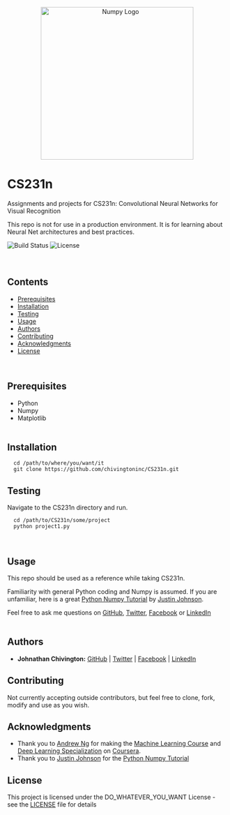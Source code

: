 <p align="center">
  <img width='350' height='350' src='https://github.com/chivingtoninc/CS231n/blob/master/imgs/sail_logo.png' alt='Numpy Logo' />
</p>

# CS231n
Assignments and projects for CS231n: Convolutional Neural Networks for Visual Recognition

This repo is not for use in a production environment. It is for learning about Neural Net architectures and best practices.

![Build Status](https://img.shields.io/badge/build-Stable-green.svg)
![License](https://img.shields.io/badge/license-DO_WHATEVER_YOU_WANT-green.svg)
<br/><br/><br/>

## Contents
* [Prerequisites](https://github.com/chivingtoninc/CS231n#prerequisites)
* [Installation](https://github.com/chivingtoninc/CS231n#installation)
* [Testing](https://github.com/chivingtoninc/CS231n#testing)
* [Usage](https://github.com/chivingtoninc/CS231n#usage)
* [Authors](https://github.com/chivingtoninc/CS231n#authors)
* [Contributing](https://github.com/chivingtoninc/CS231n#contributing)
* [Acknowledgments](https://github.com/chivingtoninc/CS231n#acknowledgments)
* [License](https://github.com/chivingtoninc/CS231n#license)
<br/>

## Prerequisites
  * Python
  * Numpy
  * Matplotlib
<br/><br/>


## Installation
```
  cd /path/to/where/you/want/it
  git clone https://github.com/chivingtoninc/CS231n.git
```

## Testing
Navigate to the CS231n directory and run.
```
  cd /path/to/CS231n/some/project
  python project1.py
```
<br/>

## Usage
This repo should be used as a reference while taking CS231n.

Familiarity with general Python coding and Numpy is assumed. If you are unfamiliar, here is a great [Python Numpy Tutorial](http://cs231n.github.io/python-numpy-tutorial/) by [Justin Johnson](https://cs.stanford.edu/people/jcjohns/).

Feel free to ask me questions on [GitHub](https://github.com/chivingtoninc), [Twitter](https://twitter.com/chivingtoninc), [Facebook](https://facebook.com/chivingtoninc) or [LinkedIn](https://www.linkedin.com/in/johnathan-chivington/)
<br/><br/>


## Authors
* **Johnathan Chivington:** [GitHub](https://github.com/chivingtoninc) | [Twitter](https://twitter.com/chivingtoninc) | [Facebook](https://facebook.com/chivingtoninc) | [LinkedIn](https://www.linkedin.com/in/johnathan-chivington/)

## Contributing
Not currently accepting outside contributors, but feel free to clone, fork, modify and use as you wish.

## Acknowledgments
   * Thank you to [Andrew Ng](https://twitter.com/AndrewYNg) for making the [Machine Learning Course](https://www.coursera.org/learn/machine-learning) and [Deep Learning Specialization](https://www.coursera.org/specializations/deep-learning) on [Coursera](https://www.coursera.org).
   * Thank you to [Justin Johnson](https://cs.stanford.edu/people/jcjohns/) for the [Python Numpy Tutorial](http://cs231n.github.io/python-numpy-tutorial/)

## License
This project is licensed under the DO_WHATEVER_YOU_WANT License - see the [LICENSE](https://github.com/chivingtoninc/CS231n/blob/master/LICENSE) file for details
<br/><br/>
